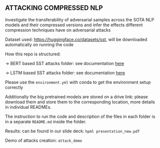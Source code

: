 ## ATTACKING COMPRESSED NLP

Investigate the transferability of adversarial samples across the SOTA NLP models and their compressed versions and infer the effects different compression techniques have on adversarial attacks


Dataset used: https://huggingface.co/datasets/sst, will be downloaded automatically on running the code

How this repo is structured:

-> BERT based SST attacks folder: see documentation [here](bert/sst/README.md)

-> LSTM based SST attacks folder: see documentation [here](lstm/sst/README.md)

Please use the `environment.yml` with conda to get the environment setup correctly

Additionally the big pretrained models are stored on a drive link: please download them and store them to the corresponding location, more details in individual READMEs.

The instruction to run the code and description of the files in each folder is in a separate `README.md` inside the folder.

Results: can be found in our slide deck: `hpml presentation_new.pdf`

Demo of attacks creation: `attack_demo`
